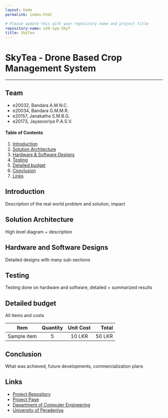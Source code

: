 ```yaml
---
layout: home
permalink: index.html

# Please update this with your repository name and project title
repository-name: e20-3yp-SkyT
title: SkyTea
---
```


[comment]: # "This is the standard layout for the project, but you can clean this and use your own template"

# SkyTea - Drone Based Crop Management System

---

## Team
-  e20032, Bandara A.M.N.C.
-  e20034, Bandara G.M.M.R.
-  e20157, Janakatha S.M.B.G.
-  e20173, Jayasooriya P.A.S.V.


<!-- Image (photo/drawing of the final hardware) should be here -->

<!-- This is a sample image, to show how to add images to your page. To learn more options, please refer [this](https://projects.ce.pdn.ac.lk/docs/faq/how-to-add-an-image/) -->

<!-- ![Sample Image](./images/sample.png) -->

#### Table of Contents
1. [Introduction](#introduction)
2. [Solution Architecture](#solution-architecture )
3. [Hardware & Software Designs](#hardware-and-software-designs)
4. [Testing](#testing)
5. [Detailed budget](#detailed-budget)
6. [Conclusion](#conclusion)
7. [Links](#links)

## Introduction

Description of the real world problem and solution, impact


## Solution Architecture

High level diagram + description

## Hardware and Software Designs

Detailed designs with many sub-sections

## Testing

Testing done on hardware and software, detailed + summarized results

## Detailed budget

All items and costs

| Item          | Quantity  | Unit Cost  | Total  |
| ------------- |:---------:|:----------:|-------:|
| Sample item   | 5         | 10 LKR     | 50 LKR |

## Conclusion

What was achieved, future developments, commercialization plans

## Links

- [Project Repository](https://github.com/cepdnaclk/e20-3yp-SkyTea)
- [Project Page](https://cepdnaclk.github.io/e30-3yp-SkyTea)
- [Department of Computer Engineering](http://www.ce.pdn.ac.lk/)
- [University of Peradeniya](https://eng.pdn.ac.lk/)

[//]: # (Please refer this to learn more about Markdown syntax)
[//]: # (https://github.com/adam-p/markdown-here/wiki/Markdown-Cheatsheet)
